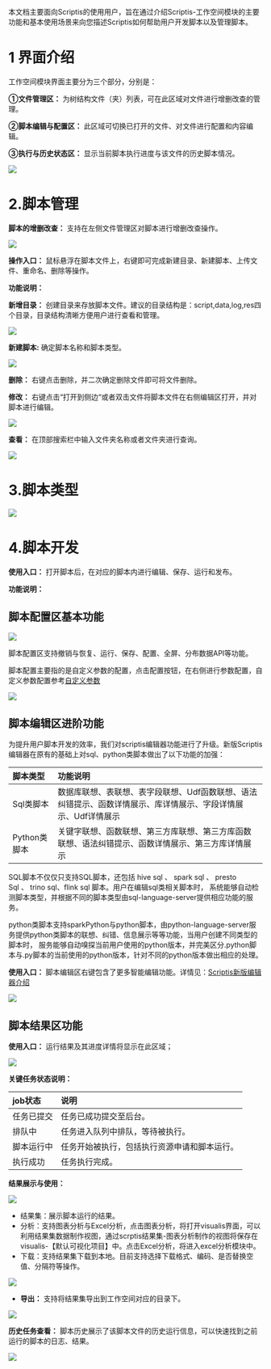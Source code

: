 本文档主要面向Scriptis的使用用户，旨在通过介绍Scriptis-工作空间模块的主要功能和基本使用场景来向您描述Scriptis如何帮助用户开发脚本以及管理脚本。

# 1 界面介绍

工作空间模块界面主要分为三个部分，分别是：

**①文件管理区：** 为树结构文件（夹）列表，可在此区域对文件进行增删改查的管理。

**②脚本编辑与配置区：** 此区域可切换已打开的文件、对文件进行配置和内容编辑。

**③执行与历史状态区：** 显示当前脚本执行进度与该文件的历史脚本情况。

![](../images/scriptDevelop/scriptis_develop_1.png)

# 2.脚本管理

**脚本的增删改查：** 支持在左侧文件管理区对脚本进行增删改查操作。

![](../images/scriptDevelop/scriptis_develop_2.png)

**操作入口：** 鼠标悬浮在脚本文件上，右键即可完成新建目录、新建脚本、上传文件、重命名、删除等操作。

**功能说明：**

**新增目录：** 创建目录来存放脚本文件。建议的目录结构是：script,data,log,res四个目录，目录结构清晰方便用户进行查看和管理。

![](../images/scriptDevelop/scriptis_develop_3.png)

**新建脚本:** 确定脚本名称和脚本类型。

![](../images/scriptDevelop/scriptis_develop_4.png)

**删除：** 右键点击删除，并二次确定删除文件即可将文件删除。

**修改：** 右键点击“打开到侧边“或者双击文件将脚本文件在右侧编辑区打开，并对脚本进行编辑。

![](../images/scriptDevelop/scriptis_develop_5.png)

**查看：** 在顶部搜索栏中输入文件夹名称或者文件夹进行查询。

![](../images/scriptDevelop/scriptis_develop_6.png)

# 3.脚本类型

![](../images/scriptDevelop/scriptis_develop_7.png)

# 4.脚本开发

**使用入口：** 打开脚本后，在对应的脚本内进行编辑、保存、运行和发布。

**功能说明：**

## 脚本配置区基本功能

![](../images/scriptDevelop/scriptis_develop_8.png)

脚本配置区支持撤销与恢复、运行、保存、配置、全屏、分布数据API等功能。

脚本配置主要指的是自定义参数的配置，点击配置按钮，在右侧进行参数配置，自定义参数配置参考[自定义参数](./变量管理.md)

![](../images/scriptDevelop/scriptis_develop_9.png)


## 脚本编辑区进阶功能

为提升用户脚本开发的效率，我们对scriptis编辑器功能进行了升级。新版Scriptis编辑器在原有的基础上对sql、python类脚本做出了以下功能的加强：

|脚本类型|功能说明|
|:----|:----|
|Sql类脚本|数据库联想、表联想、表字段联想、Udf函数联想、语法纠错提示、函数详情展示、库详情展示、字段详情展示、Udf详情展示|
|Python类脚本|关键字联想、函数联想、第三方库联想、第三方库函数联想、语法纠错提示、函数详情展示、第三方库详情展示|

SQL脚本不仅仅只支持SQL脚本，还包括 hive sql 、 spark sql 、 presto Sql 、 trino sql、flink sql 脚本。用户在编辑sql类相关脚本时， 系统能够自动检测脚本类型，并根据不同的脚本类型由sql-language-server提供相应功能的服务。

python类脚本支持sparkPython与python脚本，由python-language-server服务提供python类脚本的联想、纠错、信息展示等等功能，当用户创建不同类型的脚本时， 服务能够自动嗅探当前用户使用的python版本，并完美区分.python脚本与.py脚本的当前使用的python版本，针对不同的python版本做出相应的处理。  

**使用入口：** 脚本编辑区右键包含了更多智能编辑功能。详情见：[Scriptis新版编辑器介绍](./脚本编辑器功能概述.md#4)

![](../images/scriptDevelop/scriptis_develop_10.png)


## 脚本结果区功能

**使用入口：** 运行结果及其进度详情将显示在此区域；

![](../images/scriptDevelop/scriptis_develop_11.png)

**关键任务状态说明：**

|job状态|说明|
|:----|:----|
|任务已提交|任务已成功提交至后台。|
|排队中|任务进入队列中排队，等待被执行。|
|脚本运行中|任务开始被执行，包括执行资源申请和脚本运行。|
|执行成功|任务执行完成。|


**结果展示与使用：**

![](../images/scriptDevelop/scriptis_develop_12.png)

* 结果集：展示脚本运行的结果。
* 分析：支持图表分析与Excel分析，点击图表分析，将打开visualis界面，可以利用结果集数据制作视图，通过scrptis结果集-图表分析制作的视图将保存在visualis-【默认可视化项目】中。点击Excel分析，将进入excel分析模块中。
* 下载：支持结果集下载到本地。目前支持选择下载格式、编码、是否替换空值、分隔符等操作。

![](../images/scriptDevelop/scriptis_develop_13.png)

* **导出：** 支持将结果集导出到工作空间对应的目录下。

![](../images/scriptDevelop/scriptis_develop_14.png)

**历史任务查看：** 脚本历史展示了该脚本文件的历史运行信息，可以快速找到之前运行的脚本的日志、结果。

![](../images/scriptDevelop/scriptis_develop_15.png)

